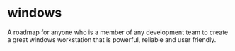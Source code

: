 # windows
A roadmap for anyone who is a member of any development team to create a great windows workstation that is powerful, reliable and user friendly.
